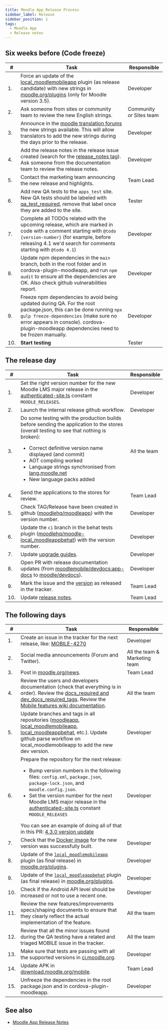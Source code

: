 ```yaml
---
title: Moodle App Release Process
sidebar_label: Release
sidebar_position: 1
tags:
  - Moodle App
  - Release notes
---
```


## Six weeks before (Code freeze)

| **#** | **Task** | **Responsible** |
|---|---|---|
| 1. | Force an update of the [local_moodlemobileapp](https://moodle.org/plugins/view.php?id=997) plugin (as release candidate) with new strings in [moodle.org/plugins](https://moodle.org/plugins) (only for Moodle version 3.5). | Developer |
| 2. | Ask someone from sites or community team to review the new English strings. | Community or Sites team |
| 3. | Announce in the [moodle translation forums](https://lang.moodle.org/mod/forum/view.php?id=5) the new strings available. This will allow translators to add the new strings during the days prior to the release. | Developer |
| 4. | Add the release notes in the release issue created (search for the [release_notes tag](https://tracker.moodle.org/issues/?jql=project%20%3D%20MOBILE%20AND%20labels%20%3D%20release_notes)). Ask someone from the documentation team to review the release notes. | Developer |
| 5. | Contact the marketing team announcing the new release and highlights. | Team Lead |
| 6. | Add new QA tests to the `apps_test` site. New QA tests should be labeled with [qa_test_required](https://tracker.moodle.org/issues/?jql=project%20%3D%20MOBILE%20AND%20resolution%20in%20(Unresolved%2C%20Fixed)%20AND%20labels%20%3D%20qa_test_required%20ORDER%20BY%20priority%20DESC%2C%20updated%20DESC), remove that label once they are added to the site. | Tester |
| 7. | Complete all TODOs related with the upcoming release, which are marked in code with a comment starting with `@todo {version-number}` (for example, before releasing 4.1 we'd search for comments starting with `@todo 4.1`) | Developer |
| 8. | Update npm dependencies in the `main` branch, both in the root folder and in cordova-plugin-moodleapp, and run `npm audit` to ensure all the dependencies are OK. Also check github vulnerabilities report. | Developer |
| 9. | Freeze npm dependencies to avoid being updated during QA. For the root package.json, this can be done running `npx gulp freeze-dependencies` (make sure no error appears in console). cordova-plugin-moodleapp dependencies need to be frozen manually. | Developer |
| 10. | **Start testing** | Tester |

## The release day

| **#** | **Task** | **Responsible** |
|---|---|---|
| 1. | Set the right version number for the new Moodle LMS major release in the [authenticated-site.ts](https://github.com/moodlehq/moodleapp/blob/main/src/core/classes/sites/authenticated-site.ts#L63) constant `MOODLE_RELEASES`. | Developer |
| 2. | Launch the internal release github workflow. | Developer |
| 3. | Do some testing with the production builds before sending the application to the stores (overall testing to see that nothing is broken): <ul><li>Correct definitive version name displayed (and commit)</li><li>AOT compiling worked</li><li>Language strings synchronised from [lang.moodle.net](https://lang.moodle.net)</li><li>New language packs added</li></ul> | All the team |
| 4. | Send the applications to the stores for review. | Team Lead |
| 5. | Check TAG/Release have been created in github ([moodlehq/moodleapp](https://github.com/moodlehq/moodleapp/releases)) with the version number. | Developer |
| 6. | Update the `ci` branch in the behat tests plugin ([moodlehq/moodle-local_moodleappbehat](https://github.com/moodlehq/moodle-local_moodleappbehat/)) with the version number. | Developer |
| 7. | Update [upgrade guides](../../app/upgrading). | Developer |
| 8. | Open PR with release documentation updates (from [moodlemobile/devdocs:app-docs](https://github.com/moodlemobile/devdocs/tree/app-docs) to [moodle/devdocs](https://github.com/moodle/devdocs)). | Developer |
| 9. | Mark the issue and the [version](https://tracker.moodle.org/projects/MOBILE?selectedItem=com.atlassian.jira.jira-projects-plugin:release-page) as released in the tracker. | Team Lead |
| 10. | Update [release notes](../../app_releases.md). | Team Lead |

## The following days

| **#** | **Task** | **Responsible** |
|---|---|---|
| 1. | Create an issue in the tracker for the next release, like: [MOBILE-4270](https://tracker.moodle.org/browse/MOBILE-4270) | Developer |
| 2. | Social media announcements (Forum and Twitter). | All the team & Marketing team |
| 3. | Post in [moodle.org/news](https://moodle.org/news). | Team Lead |
| 4. | Review the users and developers documentation (check that everything is in order). Review the [docs_required and dev_docs_required_tags](https://tracker.moodle.org/issues/?jql=project%20%3D%20MOBILE%20AND%20labels%20in%20%28docs_required%2C%20dev_docs_required%29). Review the [Mobile features wiki documentation](https://docs.moodle.org/en/Moodle_Mobile_features). | All the team |
| 5. | Update branches and tags in all repositories ([moodleapp](https://github.com/moodlehq/moodleapp), [local_moodlemobileapp](https://github.com/moodlehq/moodle-local_moodlemobileapp/), [local_moodleappbehat](https://github.com/moodlehq/moodle-local_moodleappbehat), etc.). Update github parse workflow on local_moodlemobileapp to add the new dev version. | Developer |
| 6. | Prepare the repository for the next release: <ul><li>Bump version numbers in the following files: `config.xml`, `package.json`, `package-lock.json`, and `moodle.config.json`.</li> <li>Set the version number for the next Moodle LMS major release in the [authenticated-site.ts](https://github.com/moodlehq/moodleapp/blob/main/src/core/classes/sites/authenticated-site.ts#L63) constant `MOODLE_RELEASES`</li> </ul> You can see an example of doing all of that in this PR: [4.3.0 version update](https://github.com/moodlehq/moodleapp/pull/3707)| Developer |
| 7. | Check that the [Docker image](https://cloud.docker.com/u/moodlehq/repository/docker/moodlehq/moodleapp/) for the new version was successfully built. | Developer |
| 8. | Update of the [`local_moodlemobileapp`](https://moodle.org/plugins/view.php?id=997) plugin (as final release) in [moodle.org/plugins](https://moodle.org/plugins). | Developer |
| 9. | Update of the [`local_moodleappbehat`](https://github.com/moodlehq/moodle-local_moodleappbehat/) plugin (as final release) in [moodle.org/plugins](https://moodle.org/plugins). | Developer |
| 10. | Check if the Android API level should be increased or not to use a recent one. | Developer |
| 11. | Review the new features/improvements specs/shaping documents to ensure that they clearly reflect the actual implementation of the feature. | All the team |
| 12. | Review that all the minor issues found during the QA testing have a related and triaged MOBILE issue in the tracker. | All the team |
| 13. | Make sure that tests are passing with all the supported versions in [ci.moodle.org](https://ci.moodle.org). | Developer |
| 14. | Update APK in [download.moodle.org/mobile](https://download.moodle.org/mobile). | Team Lead |
| 15. | Unfreeze the dependencies in the root package.json and in cordova-plugin-moodleapp. | Developer |

## See also

- [Moodle App Release Notes](../../app_releases.md)
